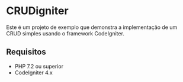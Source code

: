 # CRUDigniter
Este é um projeto de exemplo que demonstra a implementação de um CRUD simples usando o framework CodeIgniter.

## Requisitos

- PHP 7.2 ou superior
- CodeIgniter 4.x
